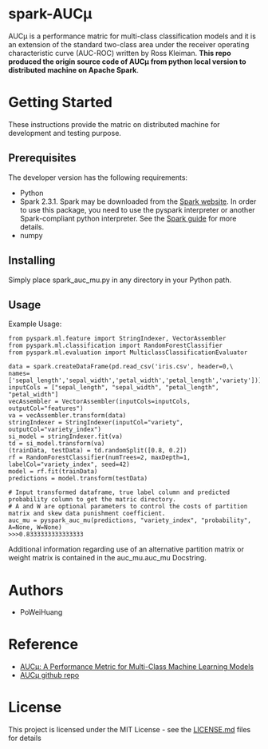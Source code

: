 # spark-AUCμ
AUCμ is a performance matric for multi-class classification models and it is an extension of the standard two-class area under the receiver operating characteristic curve (AUC-ROC) written by Ross Kleiman. **This repo produced the origin source code of AUCμ from python local version to distributed machine on Apache Spark**.

# Getting Started
These instructions provide the matric on distributed machine for development and testing purpose.

## Prerequisites
The developer version has the following requirements: 
* Python
* Spark 2.3.1. Spark may be downloaded from the [Spark website](https://spark.apache.org/). In order to use this package, you need to use the pyspark interpreter or another Spark-compliant python interpreter. See the [Spark guide](https://spark.apache.org/docs/latest/rdd-programming-guide.html) for more details.
* numpy

## Installing
Simply place spark_auc_mu.py in any directory in your Python path.

## Usage
Example Usage:

    from pyspark.ml.feature import StringIndexer, VectorAssembler
    from pyspark.ml.classification import RandomForestClassifier
    from pyspark.ml.evaluation import MulticlassClassificationEvaluator

    data = spark.createDataFrame(pd.read_csv('iris.csv', header=0,\
    names=['sepal_length','sepal_width','petal_width','petal_length','variety']))
    inputCols = ["sepal_length", "sepal_width", "petal_length", "petal_width"]
    vecAssembler = VectorAssembler(inputCols=inputCols, outputCol="features")
    va = vecAssembler.transform(data)
    stringIndexer = StringIndexer(inputCol="variety", outputCol="variety_index")
    si_model = stringIndexer.fit(va)
    td = si_model.transform(va)
    (trainData, testData) = td.randomSplit([0.8, 0.2])
    rf = RandomForestClassifier(numTrees=2, maxDepth=1, labelCol="variety_index", seed=42)
    model = rf.fit(trainData)
    predictions = model.transform(testData)
    
    # Input transformed dataframe, true label column and predicted probability column to get the matric directory.
    # A and W are optional parameters to control the costs of partition matrix and skew data punishment coefficient.
    auc_mu = pyspark_auc_mu(predictions, "variety_index", "probability", A=None, W=None)
    >>>0.8333333333333333
    
Additional information regarding use of an alternative partition matrix or weight matrix is contained in the auc_mu.auc_mu Docstring.

# Authors
* PoWeiHuang

# Reference
* [AUCµ: A Performance Metric for Multi-Class Machine Learning Models](http://proceedings.mlr.press/v97/kleiman19a/kleiman19a.pdf)
* [AUCµ github repo](https://github.com/kleimanr/auc_mu)

# License
This project is licensed under the MIT License - see the [LICENSE.md](https://github.com/poweihuang/spark-aucmu/blob/master/LICENSE) files for details
